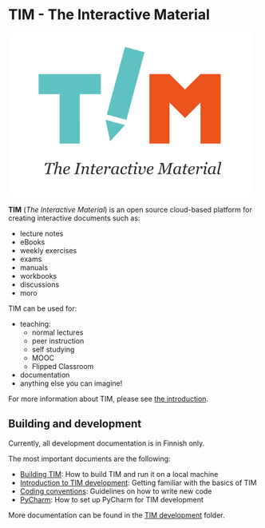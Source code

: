 # TIM - The Interactive Material

![TIM](docs/logot/tim-logo-with-text.svg)

**TIM** (*The Interactive Material*) is an open source cloud-based platform
for creating interactive documents such as:

* lecture notes
* eBooks
* weekly exercises
* exams
* manuals
* workbooks
* discussions
* moro

TIM can be used for:

* teaching:
    * normal lectures
    * peer instruction
    * self studying
    * MOOC
    * Flipped Classroom
* documentation
* anything else you can imagine!

For more information about TIM, please
see [the introduction](https://tim.jyu.fi/view/tim/in-English/intro).

## Building and development

Currently, all development documentation is in Finnish only.

The most important documents are the following:

* [Building TIM](https://tim.jyu.fi/view/tim/TIMin-kehitys/TIMin-kaantaminen):
How to build TIM and run it on a local machine
* [Introduction to TIM development](https://tim.jyu.fi/view/tim/TIMin-kehitys/Johdatus-TIMin-kehitykseen):
Getting familiar with the basics of TIM
* [Coding conventions](https://tim.jyu.fi/view/tim/TIMin-kehitys/Koodikaytanteet):
Guidelines on how to write new code
* [PyCharm](https://tim.jyu.fi/view/tim/TIMin-kehitys/PyCharm):
How to set up PyCharm for TIM development

More documentation can be found in the
[TIM development](https://tim.jyu.fi/view/tim/TIMin-kehitys) folder.
